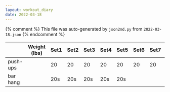 ```yaml
---
layout: workout_diary
date: 2022-03-18
---
```


{% comment %}
    This file was auto-generated by `json2md.py` from `2022-03-18.json`
{% endcomment %}

|  | Weight (lbs) | Set1 | Set2 | Set3 | Set4 | Set5 | Set6 | Set7 | Set8 | Set9 | Set10 | Set11 | Set12 |
|--|--------------|------|------|------|------|------|------|------|------|------|-------|-------|-------|
| push-ups |  | 20 | 20 | 20 | 20 | 20 | 20 | 20 | 20 |  |  |  |  |
| bar hang |  | 20s | 20s | 20s | 20s | 20s |  |  |  |  |  |  |  |
